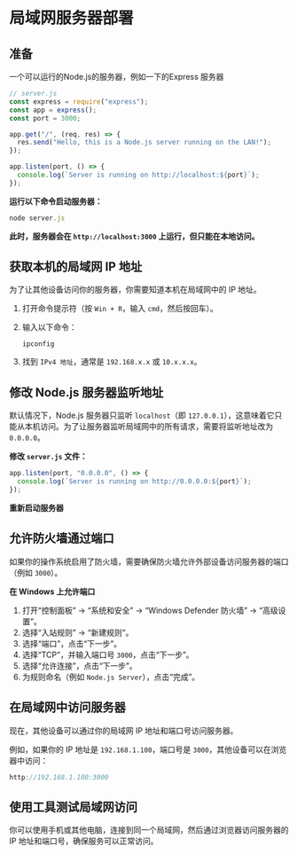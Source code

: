 # 局域网服务器部署

## 准备

一个可以运行的Node.js的服务器，例如一下的Express 服务器

```js
// server.js
const express = require("express");
const app = express();
const port = 3000;

app.get("/", (req, res) => {
  res.send("Hello, this is a Node.js server running on the LAN!");
});

app.listen(port, () => {
  console.log(`Server is running on http://localhost:${port}`);
});
```

**运行以下命令启动服务器：**

```js
node server.js
```

**此时，服务器会在 `http://localhost:3000` 上运行，但只能在本地访问。**

## 获取本机的局域网 IP 地址

为了让其他设备访问你的服务器，你需要知道本机在局域网中的 IP 地址。

1. 打开命令提示符（按 `Win + R`，输入 `cmd`，然后按回车）。

2. 输入以下命令：

   ```
   ipconfig
   ```

3. 找到 `IPv4 地址`，通常是 `192.168.x.x` 或 `10.x.x.x`。

## 修改 Node.js 服务器监听地址

默认情况下，Node.js 服务器只监听 `localhost`（即 `127.0.0.1`），这意味着它只能从本机访问。为了让服务器监听局域网中的所有请求，需要将监听地址改为 `0.0.0.0`。

**修改 `server.js` 文件：**

```js
app.listen(port, "0.0.0.0", () => {
  console.log(`Server is running on http://0.0.0.0:${port}`);
});
```

**重新启动服务器**

## 允许防火墙通过端口

如果你的操作系统启用了防火墙，需要确保防火墙允许外部设备访问服务器的端口（例如 `3000`）。

**在 Windows 上允许端口**

1. 打开“控制面板” -> “系统和安全” -> “Windows Defender 防火墙” -> “高级设置”。
2. 选择“入站规则” -> “新建规则”。
3. 选择“端口”，点击“下一步”。
4. 选择“TCP”，并输入端口号 `3000`，点击“下一步”。
5. 选择“允许连接”，点击“下一步”。
6. 为规则命名（例如 `Node.js Server`），点击“完成”。

## 在局域网中访问服务器

现在，其他设备可以通过你的局域网 IP 地址和端口号访问服务器。

例如，如果你的 IP 地址是 `192.168.1.100`，端口号是 `3000`，其他设备可以在浏览器中访问：

```js
http://192.168.1.100:3000
```

## 使用工具测试局域网访问

你可以使用手机或其他电脑，连接到同一个局域网，然后通过浏览器访问服务器的 IP 地址和端口号，确保服务可以正常访问。